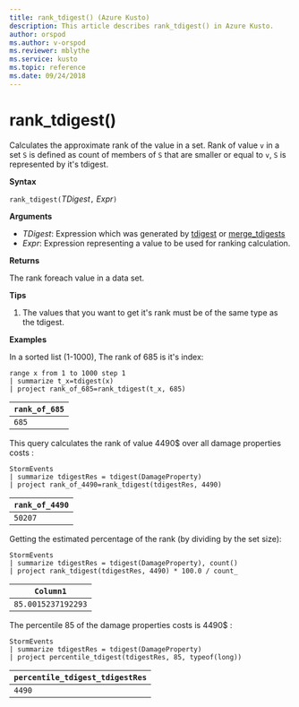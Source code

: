```yaml
---
title: rank_tdigest() (Azure Kusto)
description: This article describes rank_tdigest() in Azure Kusto.
author: orspod
ms.author: v-orspod
ms.reviewer: mblythe
ms.service: kusto
ms.topic: reference
ms.date: 09/24/2018
---
```

# rank_tdigest()

Calculates the approximate rank of the value in a set. 
Rank of value `v` in a set `S` is defined as count of members of `S` that are smaller or equal to `v`, `S` is represented by it's tdigest.

**Syntax**

`rank_tdigest(`*TDigest*`,` *Expr*`)`

**Arguments**

* *TDigest*: Expression which was generated by [tdigest](tdigest-aggfunction.md) or [merge_tdigests](merge-tdigests-aggfunction.md)
* *Expr*: Expression representing a value to be used for ranking calculation.

**Returns**

The rank foreach value in a data set.

**Tips**

1) The values that you want to get it's rank must be of the same type as the tdigest.

**Examples**

In a sorted list (1-1000), The rank of 685 is it's index:

```kusto
range x from 1 to 1000 step 1
| summarize t_x=tdigest(x)
| project rank_of_685=rank_tdigest(t_x, 685)
```

|`rank_of_685`|
|-------------|
|`685`        |

This query calculates the rank of value 4490$ over all damage properties costs :

```kusto
StormEvents
| summarize tdigestRes = tdigest(DamageProperty)
| project rank_of_4490=rank_tdigest(tdigestRes, 4490) 

```

|`rank_of_4490`|
|--------------|
|`50207`       |

Getting the estimated percentage of the rank (by dividing by the set size):

```kusto
StormEvents
| summarize tdigestRes = tdigest(DamageProperty), count()
| project rank_tdigest(tdigestRes, 4490) * 100.0 / count_

```

|`Column1`         |
|------------------|
|`85.0015237192293`|


The percentile 85 of the damage properties costs is 4490$ :

```kusto
StormEvents
| summarize tdigestRes = tdigest(DamageProperty)
| project percentile_tdigest(tdigestRes, 85, typeof(long))

```

|`percentile_tdigest_tdigestRes`|
|-------------------------------|
|`4490`                         |


